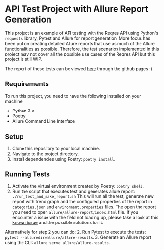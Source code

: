 # API Test Project with Allure Report Generation

This project is an example of API testing with the Reqres API using Python's `requests` library, Pytest and Allure for report generation.
More focus has been put on creating detailed Allure reports that use as much of the Allure functionalities as possible. Therefore, the test scenarios implemented in this project may not cover all the possible use cases of the Reqres API but this project is still WIP.

The report of these tests can be viewed [here](file:///home/pstrkcz/Documents/sample_api_tests/allure/allure-report/index.html#) through the github pages :)

## Requirements

To run this project, you need to have the following installed on your machine:

- Python 3.x
- Poetry
- Allure Command Line Interface

## Setup

1. Clone this repository to your local machine.
2. Navigate to the project directory.
3. Install dependencies using Poetry: `poetry install`.

## Running Tests

1. Activate the virtual environment created by Poetry: `poetry shell`.
2. Run the script that executes test and generates allure report: `./run_test_and_make_report.sh`
This will run all the test, generate new report with trend graph and the configured properties of the report in `categories.json` and `environment.properties` files. The open the report you need to open `allure/allure-report/index.html` file. 
If you encounter a issue with the field not loading up, please take a look at this [known issue](https://github.com/allure-framework/allure2/issues/968) and the possible solutions for it. 

Alternatively for step 2 you can do:
2. Run Pytest to execute the tests: `pytest --alluredir=allure/allure-results`.
3. Generate an Allure report using the CLI: `allure serve allure/allure-results`.

